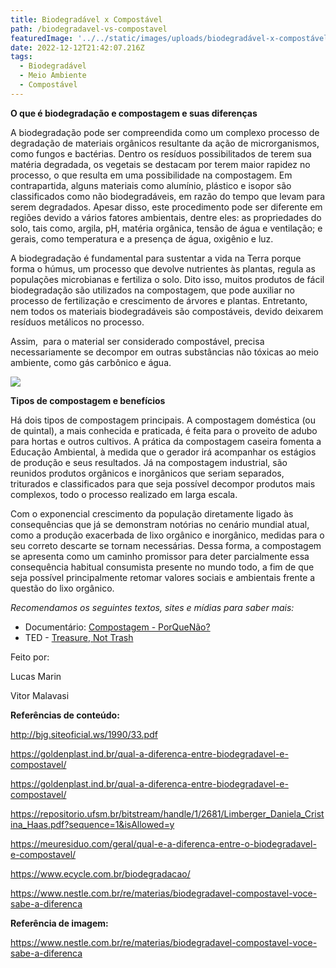 ```yaml
---
title: Biodegradável x Compostável
path: /biodegradavel-vs-compostavel
featuredImage: '../../static/images/uploads/biodegradável-x-compostável.png'
date: 2022-12-12T21:42:07.216Z
tags:
  - Biodegradável
  - Meio Ambiente
  - Compostável
---
```


**O que é biodegradação e compostagem e suas diferenças**

A biodegradação pode ser compreendida como um complexo processo de degradação de materiais orgânicos resultante da ação de microrganismos, como fungos e bactérias. Dentro os resíduos possibilitados de terem sua matéria degradada, os vegetais se destacam por terem maior rapidez no processo, o que resulta em uma possibilidade na compostagem. Em contrapartida, alguns materiais como alumínio, plástico e isopor são classificados como não biodegradáveis, em razão do tempo que levam para serem degradados. Apesar disso, este procedimento pode ser diferente em regiões devido a vários fatores ambientais, dentre eles: as propriedades do solo, tais como, argila, pH, matéria orgânica, tensão de água e ventilação; e gerais, como temperatura e a presença de água, oxigênio e luz.

A biodegradação é fundamental para sustentar a vida na Terra porque forma o húmus, um processo que devolve nutrientes às plantas, regula as populações microbianas e fertiliza o solo. Dito isso, muitos produtos de fácil biodegradação são utilizados na compostagem, que pode auxiliar no processo de fertilização e crescimento de árvores e plantas. Entretanto, nem todos os materiais biodegradáveis são compostáveis, devido deixarem resíduos metálicos no processo.

Assim,  para o material ser considerado compostável, precisa necessariamente se decompor em outras substâncias não tóxicas ao meio ambiente, como gás carbônico e água.

![](blog.jpg)

**Tipos de compostagem e benefícios**

Há dois tipos de compostagem principais. A compostagem doméstica (ou de quintal), a mais conhecida e praticada, é feita para o proveito de adubo para hortas e outros cultivos. A prática da compostagem caseira fomenta a Educação Ambiental, à medida que o gerador irá acompanhar os estágios de produção e seus resultados. Já na compostagem industrial, são reunidos produtos orgânicos e inorgânicos que seriam separados, triturados e classificados para que seja possível decompor produtos mais complexos, todo o processo realizado em larga escala.

Com o exponencial crescimento da população diretamente ligado às consequências que já se demonstram notórias no cenário mundial atual, como a produção exacerbada de lixo orgânico e inorgânico, medidas para o seu correto descarte se tornam necessárias. Dessa forma, a compostagem se apresenta como um caminho promissor para deter parcialmente essa consequência habitual consumista presente no mundo todo, a fim de que seja possível principalmente retomar valores sociais e ambientais frente a questão do lixo orgânico.

_Recomendamos os seguintes textos, sites e mídias para saber mais:_

- Documentário: [Compostagem - PorQueNão?﻿](https://www.youtube.com/watch?v=88XyQPcNEIw&ab_channel=PorQueN%C3%A3o%3F)
- TED - [Treasure, Not Trash](https://www.ted.com/talks/denise_polk_ph_d_treasure_not_trash_composting_and_food_recovery_is_good_for_communities)

Feito por:

Lucas Marin

Vitor Malavasi

**Referências de conteúdo:**

<http://bjg.siteoficial.ws/1990/33.pdf>

<https://goldenplast.ind.br/qual-a-diferenca-entre-biodegradavel-e-compostavel/>

<https://goldenplast.ind.br/qual-a-diferenca-entre-biodegradavel-e-compostavel/>

<https://repositorio.ufsm.br/bitstream/handle/1/2681/Limberger_Daniela_Cristina_Haas.pdf?sequence=1&isAllowed=y>

<https://meuresiduo.com/geral/qual-e-a-diferenca-entre-o-biodegradavel-e-compostavel/>

<https://www.ecycle.com.br/biodegradacao/>

<https://www.nestle.com.br/re/materias/biodegradavel-compostavel-voce-sabe-a-diferenca>

**Referência de imagem:**

<https://www.nestle.com.br/re/materias/biodegradavel-compostavel-voce-sabe-a-diferenca>

